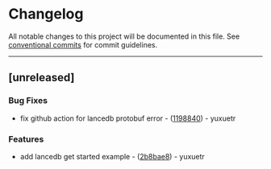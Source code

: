 # Changelog

All notable changes to this project will be documented in this file. See [conventional commits](https://www.conventionalcommits.org/) for commit guidelines.

---
## [unreleased]

### Bug Fixes

- fix github action for lancedb protobuf error - ([1198840](https://github.com/yuxuetr/rust-template/commit/1198840439ad5415d01e75a62cf8d8673885ec8a)) - yuxuetr

### Features

- add lancedb get started example - ([2b8bae8](https://github.com/yuxuetr/rust-template/commit/2b8bae832b822e010050339928522bb71a0b06f1)) - yuxuetr

<!-- generated by git-cliff -->
